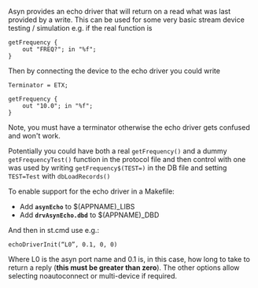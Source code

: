 Asyn provides an echo driver that will return on a read what was last provided by a write. This can
be used for some very basic stream device testing / simulation e.g. if the real function is

```
getFrequency {
    out "FREQ?"; in "%f";
}
```

Then by connecting the device to the echo driver you could write

```
Terminator = ETX;

getFrequency {
    out "10.0"; in "%f";
}
```

Note, you must have a terminator otherwise the echo driver gets confused and won't work.

Potentially you could have both a real  `getFrequency()`  and a dummy `getFrequencyTest()` function in the protocol file and then control with one was used by writing   `getFrequency$(TEST=)`   in the DB file and setting  `TEST=Test`   with `dbLoadRecords() `

To enable support for the echo driver in a Makefile:
* Add  **`asynEcho`** to $(APPNAME)_LIBS
* Add  **`drvAsynEcho.dbd`**  to $(APPNAME)_DBD

And then in st.cmd use e.g.:

```
echoDriverInit(“L0”, 0.1, 0, 0)
```

Where L0 is the asyn port name and 0.1 is, in this case, how long to take to return a reply (**this must be greater than zero**). The other options allow selecting noautoconnect or multi-device if required.

